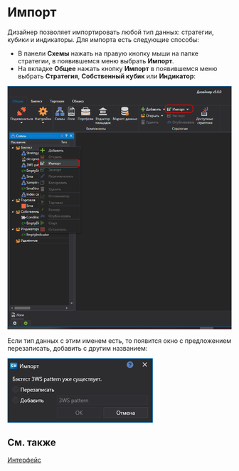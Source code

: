 # Импорт

Дизайнер позволяет импортировать любой тип данных: стратегии, кубики и индикаторы. Для импорта есть следующие способы:

- В панели **Схемы** нажать на правую кнопку мыши на папке стратегии, в появившемся меню выбрать **Импорт**.
- На вкладке **Общее** нажать кнопку **Импорт** в появившемся меню выбрать **Стратегия**, **Собственный кубик** или **Индикатор**:

![Designer Import strategies 00](../images/Designer_Import_strategies_00.png)

Если тип данных с этим именем есть, то появится окно с предложением перезаписать, добавить с другим названием:

![Designer Import strategies 01](../images/Designer_Import_strategies_01.png)

## См. также

[Интерфейс](Designer_Backtesting_Interface.md)
